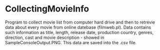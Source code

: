 # CollectingMovieInfo

Program to collect movie list from computer hard drive and then to retrevie data about every movie from online datebase (filmweb.pl). 
Data contains such information as title, length, release date, production country, genres, direction, cast and movie description - showed in SampleConsoleOutput.PNG.
This data are saved into the .csv file.

